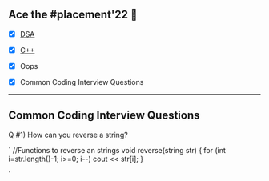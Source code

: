## Ace the #placement'22 🎯
 

- [X] [DSA](https://github.com/Aj7t/100daysofDSA)   
- [X] [C++](https://github.com/Aj7t/100daysofDSA)    
- [X] Oops
- [X] Common Coding Interview Questions  


<hr>

## Common Coding Interview Questions 

Q #1) How can you reverse a string? 

`
//Functions to reverse an strings 
void reverse(string str)
{
   for (int i=str.length()-1; i>=0; i--)
      cout << str[i];
} 

`





































